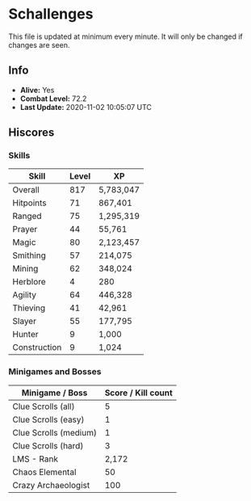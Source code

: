 # Schallenges

This file is updated at minimum every minute. It will only be changed if changes are seen.

## Info

 - **Alive:** Yes
 - **Combat Level:** 72.2
 - **Last Update:** 2020-11-02 10:05:07 UTC

## Hiscores

### Skills

| Skill | Level | XP |
|--|--|--|
| Overall | 817 | 5,783,047 |
| Hitpoints | 71 | 867,401 |
| Ranged | 75 | 1,295,319 |
| Prayer | 44 | 55,761 |
| Magic | 80 | 2,123,457 |
| Smithing | 57 | 214,075 |
| Mining | 62 | 348,024 |
| Herblore | 4 | 280 |
| Agility | 64 | 446,328 |
| Thieving | 41 | 42,961 |
| Slayer | 55 | 177,795 |
| Hunter | 9 | 1,000 |
| Construction | 9 | 1,024 |

### Minigames and Bosses

| Minigame / Boss | Score / Kill count |
|--|--|
| Clue Scrolls (all) | 5 |
| Clue Scrolls (easy) | 1 |
| Clue Scrolls (medium) | 1 |
| Clue Scrolls (hard) | 3 |
| LMS - Rank | 2,172 |
| Chaos Elemental | 50 |
| Crazy Archaeologist | 100 |
